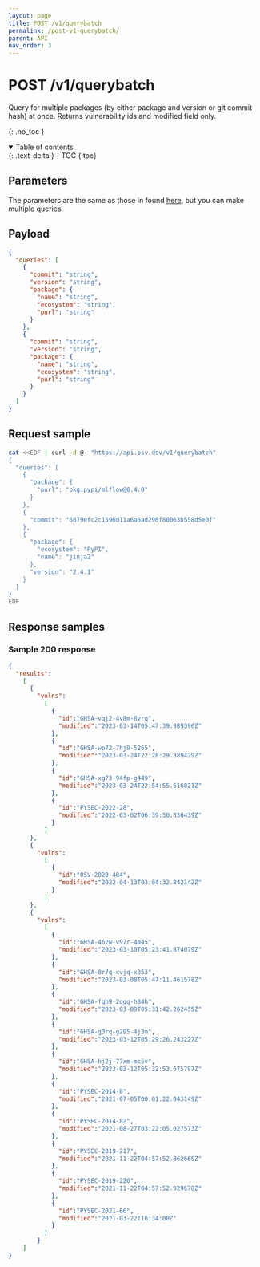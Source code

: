 ```yaml
---
layout: page
title: POST /v1/querybatch
permalink: /post-v1-querybatch/
parent: API
nav_order: 3
---
```

# POST /v1/querybatch
Query for multiple packages (by either package and version or git commit hash) at once. Returns vulnerability ids and modified field only. 

{: .no_toc }

<details open markdown="block">
  <summary>
    Table of contents
  </summary>
  {: .text-delta }
- TOC
{:toc}
</details>

## Parameters

The parameters are the same as those in found [here](post-v1-query.md#parameters), but you can make multiple queries.

## Payload
```json
{
  "queries": [
    {
      "commit": "string",
      "version": "string",
      "package": {
        "name": "string",
        "ecosystem": "string",
        "purl": "string"
      }
    }, 
    {
      "commit": "string",
      "version": "string",
      "package": {
        "name": "string",
        "ecosystem": "string",
        "purl": "string"
      }
    }
  ]
}
```

## Request sample

```bash
cat <<EOF | curl -d @- "https://api.osv.dev/v1/querybatch"
{
  "queries": [
    {
      "package": {
        "purl": "pkg:pypi/mlflow@0.4.0"
      }
    },
    {
      "commit": "6879efc2c1596d11a6a6ad296f80063b558d5e0f"
    },
    {
      "package": {
        "ecosystem": "PyPI",
        "name": "jinja2"
      },
      "version": "2.4.1"
    }
  ]
}
EOF
```

## Response samples

### Sample 200 response 
```json
{
  "results":
    [
      {
        "vulns":
          [
            {
              "id":"GHSA-vqj2-4v8m-8vrq",
              "modified":"2023-03-14T05:47:39.989396Z"
            },
            {
              "id":"GHSA-wp72-7hj9-5265",
              "modified":"2023-03-24T22:28:29.389429Z"
            },
            {
              "id":"GHSA-xg73-94fp-g449",
              "modified":"2023-03-24T22:54:55.516821Z"
            },
            {
              "id":"PYSEC-2022-28",
              "modified":"2022-03-02T06:39:30.836439Z"
            }
          ]
      },
      {
        "vulns":
          [
            {
              "id":"OSV-2020-484",
              "modified":"2022-04-13T03:04:32.842142Z"
            }
          ]
      },
      {
        "vulns":
          [
            {
              "id":"GHSA-462w-v97r-4m45",
              "modified":"2023-03-10T05:23:41.874079Z"
            },
            {
              "id":"GHSA-8r7q-cvjq-x353",
              "modified":"2023-03-08T05:47:11.461578Z"
            },
            {
              "id":"GHSA-fqh9-2qgg-h84h",
              "modified":"2023-03-09T05:31:42.262435Z"
            },
            {
              "id":"GHSA-g3rq-g295-4j3m",
              "modified":"2023-03-12T05:29:26.243227Z"
            },
            {
              "id":"GHSA-hj2j-77xm-mc5v",
              "modified":"2023-03-12T05:32:53.675797Z"
            },
            {
              "id":"PYSEC-2014-8",
              "modified":"2021-07-05T00:01:22.043149Z"
            },
            {
              "id":"PYSEC-2014-82",
              "modified":"2021-08-27T03:22:05.027573Z"
            },
            {
              "id":"PYSEC-2019-217",
              "modified":"2021-11-22T04:57:52.862665Z"
            },
            {
              "id":"PYSEC-2019-220",
              "modified":"2021-11-22T04:57:52.929678Z"
            },
            {
              "id":"PYSEC-2021-66",
              "modified":"2021-03-22T16:34:00Z"
            }
          ]
        }
    ]
}
```